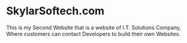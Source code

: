 # SkylarSoftech.com
This is my Second Website that is a website of I.T. Solutions Company,  Where customers can contact Developers to build their own Websites.